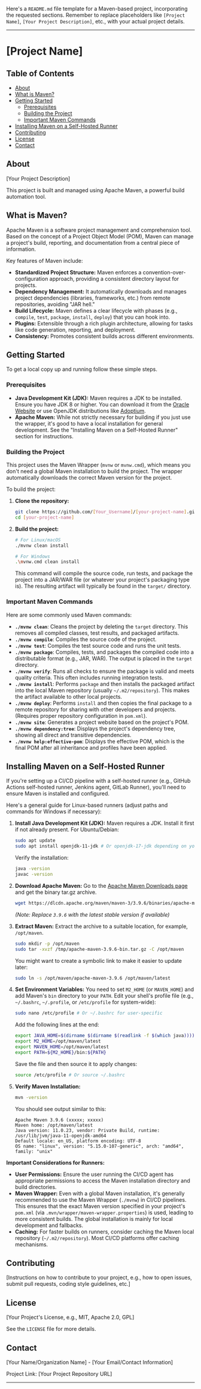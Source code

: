 Here's a `README.md` file template for a Maven-based project, incorporating the requested sections. Remember to replace placeholders like `[Project Name]`, `[Your Project Description]`, etc., with your actual project details.

-----

# [Project Name]

## Table of Contents

  * [About](https://www.google.com/search?q=%23about)
  * [What is Maven?](https://www.google.com/search?q=%23what-is-maven)
  * [Getting Started](https://www.google.com/search?q=%23getting-started)
      * [Prerequisites](https://www.google.com/search?q=%23prerequisites)
      * [Building the Project](https://www.google.com/search?q=%23building-the-project)
      * [Important Maven Commands](https://www.google.com/search?q=%23important-maven-commands)
  * [Installing Maven on a Self-Hosted Runner](https://www.google.com/search?q=%23installing-maven-on-a-self-hosted-runner)
  * [Contributing](https://www.google.com/search?q=%23contributing)
  * [License](https://www.google.com/search?q=%23license)
  * [Contact](https://www.google.com/search?q=%23contact)

## About

[Your Project Description]

This project is built and managed using Apache Maven, a powerful build automation tool.

## What is Maven?

Apache Maven is a software project management and comprehension tool. Based on the concept of a Project Object Model (POM), Maven can manage a project's build, reporting, and documentation from a central piece of information.

Key features of Maven include:

  * **Standardized Project Structure:** Maven enforces a convention-over-configuration approach, providing a consistent directory layout for projects.
  * **Dependency Management:** It automatically downloads and manages project dependencies (libraries, frameworks, etc.) from remote repositories, avoiding "JAR hell."
  * **Build Lifecycle:** Maven defines a clear lifecycle with phases (e.g., `compile`, `test`, `package`, `install`, `deploy`) that you can hook into.
  * **Plugins:** Extensible through a rich plugin architecture, allowing for tasks like code generation, reporting, and deployment.
  * **Consistency:** Promotes consistent builds across different environments.

## Getting Started

To get a local copy up and running follow these simple steps.

### Prerequisites

  * **Java Development Kit (JDK):** Maven requires a JDK to be installed. Ensure you have JDK 8 or higher. You can download it from the [Oracle Website](https://www.oracle.com/java/technologies/downloads/) or use OpenJDK distributions like [Adoptium](https://adoptium.net/).
  * **Apache Maven:** While not strictly necessary for building if you just use the wrapper, it's good to have a local installation for general development. See the "Installing Maven on a Self-Hosted Runner" section for instructions.

### Building the Project

This project uses the Maven Wrapper (`mvnw` or `mvnw.cmd`), which means you don't need a global Maven installation to build the project. The wrapper automatically downloads the correct Maven version for the project.

To build the project:

1.  **Clone the repository:**

    ```bash
    git clone https://github.com/[Your_Username]/[your-project-name].git
    cd [your-project-name]
    ```

2.  **Build the project:**

    ```bash
    # For Linux/macOS
    ./mvnw clean install

    # For Windows
    .\mvnw.cmd clean install
    ```

    This command will compile the source code, run tests, and package the project into a JAR/WAR file (or whatever your project's packaging type is). The resulting artifact will typically be found in the `target/` directory.

### Important Maven Commands

Here are some commonly used Maven commands:

  * **`./mvnw clean`**: Cleans the project by deleting the `target` directory. This removes all compiled classes, test results, and packaged artifacts.
  * **`./mvnw compile`**: Compiles the source code of the project.
  * **`./mvnw test`**: Compiles the test source code and runs the unit tests.
  * **`./mvnw package`**: Compiles, tests, and packages the compiled code into a distributable format (e.g., JAR, WAR). The output is placed in the `target` directory.
  * **`./mvnw verify`**: Runs all checks to ensure the package is valid and meets quality criteria. This often includes running integration tests.
  * **`./mvnw install`**: Performs `package` and then installs the packaged artifact into the local Maven repository (usually `~/.m2/repository`). This makes the artifact available to other local projects.
  * **`./mvnw deploy`**: Performs `install` and then copies the final package to a remote repository for sharing with other developers and projects. (Requires proper repository configuration in `pom.xml`).
  * **`./mvnw site`**: Generates a project website based on the project's POM.
  * **`./mvnw dependency:tree`**: Displays the project's dependency tree, showing all direct and transitive dependencies.
  * **`./mvnw help:effective-pom`**: Displays the effective POM, which is the final POM after all inheritance and profiles have been applied.

## Installing Maven on a Self-Hosted Runner

If you're setting up a CI/CD pipeline with a self-hosted runner (e.g., GitHub Actions self-hosted runner, Jenkins agent, GitLab Runner), you'll need to ensure Maven is installed and configured.

Here's a general guide for Linux-based runners (adjust paths and commands for Windows if necessary):

1.  **Install Java Development Kit (JDK):**
    Maven requires a JDK. Install it first if not already present. For Ubuntu/Debian:

    ```bash
    sudo apt update
    sudo apt install openjdk-11-jdk # Or openjdk-17-jdk depending on your project's needs
    ```

    Verify the installation:

    ```bash
    java -version
    javac -version
    ```

2.  **Download Apache Maven:**
    Go to the [Apache Maven Downloads page](https://maven.apache.org/download.cgi) and get the binary tar.gz archive.

    ```bash
    wget https://dlcdn.apache.org/maven/maven-3/3.9.6/binaries/apache-maven-3.9.6-bin.tar.gz -P /tmp
    ```

    *(Note: Replace `3.9.6` with the latest stable version if available)*

3.  **Extract Maven:**
    Extract the archive to a suitable location, for example, `/opt/maven`.

    ```bash
    sudo mkdir -p /opt/maven
    sudo tar -xvzf /tmp/apache-maven-3.9.6-bin.tar.gz -C /opt/maven
    ```

    You might want to create a symbolic link to make it easier to update later:

    ```bash
    sudo ln -s /opt/maven/apache-maven-3.9.6 /opt/maven/latest
    ```

4.  **Set Environment Variables:**
    You need to set `M2_HOME` (or `MAVEN_HOME`) and add Maven's `bin` directory to your `PATH`.
    Edit your shell's profile file (e.g., `~/.bashrc`, `~/.profile`, or `/etc/profile` for system-wide):

    ```bash
    sudo nano /etc/profile # Or ~/.bashrc for user-specific
    ```

    Add the following lines at the end:

    ```bash
    export JAVA_HOME=$(dirname $(dirname $(readlink -f $(which java)))) # Automatically find JAVA_HOME
    export M2_HOME=/opt/maven/latest
    export MAVEN_HOME=/opt/maven/latest
    export PATH=${M2_HOME}/bin:${PATH}
    ```

    Save the file and then source it to apply changes:

    ```bash
    source /etc/profile # Or source ~/.bashrc
    ```

5.  **Verify Maven Installation:**

    ```bash
    mvn -version
    ```

    You should see output similar to this:

    ```
    Apache Maven 3.9.6 (xxxxx; xxxxx)
    Maven home: /opt/maven/latest
    Java version: 11.0.23, vendor: Private Build, runtime: /usr/lib/jvm/java-11-openjdk-amd64
    Default locale: en_US, platform encoding: UTF-8
    OS name: "linux", version: "5.15.0-107-generic", arch: "amd64", family: "unix"
    ```

**Important Considerations for Runners:**

  * **User Permissions:** Ensure the user running the CI/CD agent has appropriate permissions to access the Maven installation directory and build directories.
  * **Maven Wrapper:** Even with a global Maven installation, it's generally recommended to use the Maven Wrapper (`./mvnw`) in CI/CD pipelines. This ensures that the exact Maven version specified in your project's `pom.xml` (via `.mvn/wrapper/maven-wrapper.properties`) is used, leading to more consistent builds. The global installation is mainly for local development and fallbacks.
  * **Caching:** For faster builds on runners, consider caching the Maven local repository (`~/.m2/repository`). Most CI/CD platforms offer caching mechanisms.

## Contributing

[Instructions on how to contribute to your project, e.g., how to open issues, submit pull requests, coding style guidelines, etc.]

## License

[Your Project's License, e.g., MIT, Apache 2.0, GPL]

See the `LICENSE` file for more details.

## Contact

[Your Name/Organization Name] - [Your Email/Contact Information]

Project Link: [Your Project Repository URL]

-----
